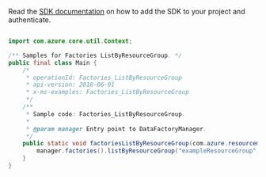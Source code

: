 Read the [SDK documentation](https://github.com/Azure/azure-sdk-for-java/blob/azure-resourcemanager-datafactory_1.0.0-beta.5/sdk/datafactory/azure-resourcemanager-datafactory/README.md) on how to add the SDK to your project and authenticate.

```java

import com.azure.core.util.Context;

/** Samples for Factories ListByResourceGroup. */
public final class Main {
    /*
     * operationId: Factories_ListByResourceGroup
     * api-version: 2018-06-01
     * x-ms-examples: Factories_ListByResourceGroup
     */
    /**
     * Sample code: Factories_ListByResourceGroup.
     *
     * @param manager Entry point to DataFactoryManager.
     */
    public static void factoriesListByResourceGroup(com.azure.resourcemanager.datafactory.DataFactoryManager manager) {
        manager.factories().listByResourceGroup("exampleResourceGroup", Context.NONE);
    }
}
```
